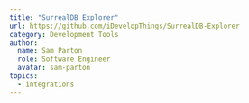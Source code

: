 ```yaml
---
title: "SurrealDB Explorer"
url: https://github.com/iDevelopThings/SurrealDB-Explorer
category: Development Tools
author:
  name: Sam Parton
  role: Software Engineer
  avatar: sam-parton
topics:
  - integrations
---
```


